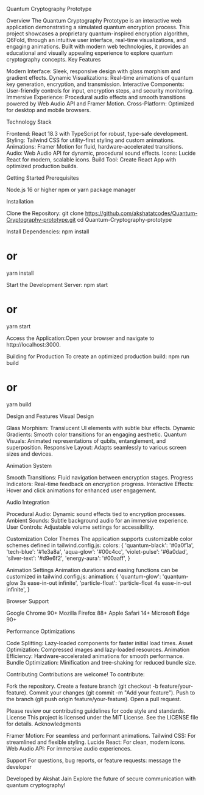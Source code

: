 Quantum Cryptography Prototype

Overview
The Quantum Cryptography Prototype is an interactive web application demonstrating a simulated quantum encryption process. This project showcases a proprietary quantum-inspired encryption algorithm, Q6Fold, through an intuitive user interface, real-time visualizations, and engaging animations. Built with modern web technologies, it provides an educational and visually appealing experience to explore quantum cryptography concepts.
Key Features

Modern Interface: Sleek, responsive design with glass morphism and gradient effects.
Dynamic Visualizations: Real-time animations of quantum key generation, encryption, and transmission.
Interactive Components: User-friendly controls for input, encryption steps, and security monitoring.
Immersive Experience: Procedural audio effects and smooth transitions powered by Web Audio API and Framer Motion.
Cross-Platform: Optimized for desktop and mobile browsers.

Technology Stack

Frontend: React 18.3 with TypeScript for robust, type-safe development.
Styling: Tailwind CSS for utility-first styling and custom animations.
Animations: Framer Motion for fluid, hardware-accelerated transitions.
Audio: Web Audio API for dynamic, procedural sound effects.
Icons: Lucide React for modern, scalable icons.
Build Tool: Create React App with optimized production builds.

Getting Started
Prerequisites

Node.js 16 or higher
npm or yarn package manager

Installation

Clone the Repository:
git clone https://github.com/akshatatcodes/Quantum-Cryptography-prototype.git
cd Quantum-Cryptography-prototype


Install Dependencies:
npm install
# or
yarn install


Start the Development Server:
npm start
# or
yarn start


Access the Application:Open your browser and navigate to http://localhost:3000.


Building for Production
To create an optimized production build:
npm run build
# or
yarn build

Design and Features
Visual Design

Glass Morphism: Translucent UI elements with subtle blur effects.
Dynamic Gradients: Smooth color transitions for an engaging aesthetic.
Quantum Visuals: Animated representations of qubits, entanglement, and superposition.
Responsive Layout: Adapts seamlessly to various screen sizes and devices.

Animation System

Smooth Transitions: Fluid navigation between encryption stages.
Progress Indicators: Real-time feedback on encryption progress.
Interactive Effects: Hover and click animations for enhanced user engagement.

Audio Integration

Procedural Audio: Dynamic sound effects tied to encryption processes.
Ambient Sounds: Subtle background audio for an immersive experience.
User Controls: Adjustable volume settings for accessibility.

Customization
Color Themes
The application supports customizable color schemes defined in tailwind.config.js:
colors: {
  'quantum-black': '#0a0f1a',
  'tech-blue': '#1e3a8a',
  'aqua-glow': '#00c4cc',
  'violet-pulse': '#6a0dad',
  'silver-text': '#d9e6f2',
  'energy-aura': '#00aaff',
}

Animation Settings
Animation durations and easing functions can be customized in tailwind.config.js:
animation: {
  'quantum-glow': 'quantum-glow 3s ease-in-out infinite',
  'particle-float': 'particle-float 4s ease-in-out infinite',
}

Browser Support

Google Chrome 90+
Mozilla Firefox 88+
Apple Safari 14+
Microsoft Edge 90+

Performance Optimizations

Code Splitting: Lazy-loaded components for faster initial load times.
Asset Optimization: Compressed images and lazy-loaded resources.
Animation Efficiency: Hardware-accelerated animations for smooth performance.
Bundle Optimization: Minification and tree-shaking for reduced bundle size.

Contributing
Contributions are welcome! To contribute:

Fork the repository.
Create a feature branch (git checkout -b feature/your-feature).
Commit your changes (git commit -m "Add your feature").
Push to the branch (git push origin feature/your-feature).
Open a pull request.

Please review our contributing guidelines for code style and standards.
License
This project is licensed under the MIT License. See the LICENSE file for details.
Acknowledgments

Framer Motion: For seamless and performant animations.
Tailwind CSS: For streamlined and flexible styling.
Lucide React: For clean, modern icons.
Web Audio API: For immersive audio experiences.

Support
For questions, bug reports, or feature requests:
message the developer


Developed by Akshat Jain
Explore the future of secure communication with quantum cryptography!